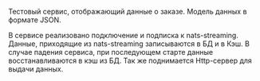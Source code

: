 Тестовый сервис, отображающий данные о заказе. Модель данных в формате JSON.

В сервисе реализовано подключение и подписка к nats-streaming.
Данные, приходящие из nats-streaming записываются в БД и в Кэш.
В случае падения сервиса, при последующем старте данные восстанавливаются в кэш из БД.
Так же поднимается Http-сервер для выдачи данных.
